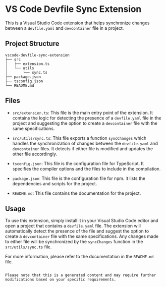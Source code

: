 # VS Code Devfile Sync Extension

This is a Visual Studio Code extension that helps synchronize changes between a `devfile.yaml` and `devcontainer` file in a project.

## Project Structure

```
vscode-devfile-sync-extension
├── src
│   ├── extension.ts
│   └── utils
│       └── sync.ts
├── package.json
├── tsconfig.json
└── README.md
```

## Files

- `src/extension.ts`: This file is the main entry point of the extension. It contains the logic for detecting the presence of a `devfile.yaml` file in the project and suggesting the option to create a `devcontainer` file with the same specifications.

- `src/utils/sync.ts`: This file exports a function `syncChanges` which handles the synchronization of changes between the `devfile.yaml` and `devcontainer` files. It detects if either file is modified and updates the other file accordingly.

- `tsconfig.json`: This file is the configuration file for TypeScript. It specifies the compiler options and the files to include in the compilation.

- `package.json`: This file is the configuration file for npm. It lists the dependencies and scripts for the project.

- `README.md`: This file contains the documentation for the project.

## Usage

To use this extension, simply install it in your Visual Studio Code editor and open a project that contains a `devfile.yaml` file. The extension will automatically detect the presence of the file and suggest the option to create a `devcontainer` file with the same specifications. Any changes made to either file will be synchronized by the `syncChanges` function in the `src/utils/sync.ts` file.

For more information, please refer to the documentation in the `README.md` file.

```

Please note that this is a generated content and may require further modifications based on your specific requirements.